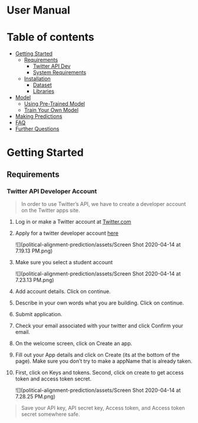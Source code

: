 # User Manual

Table of contents
=================

<!--ts-->
   * [Getting Started]()
        * [Requirements]()
            * [Twitter API Dev]()
            * [System Requirements]()
        * [Installation]()
            * [Dataset]()
            * [Libraries]()
   * [Model]()
        * [Using Pre-Trained Model]()
        * [Train Your Own Model]()
   * [Making Predictions]()
   * [FAQ]()
   * [Further Questions]()     
<!--te-->

Getting Started
===============

## Requirements

### Twitter API Developer Account

> In order to use Twitter’s API, we have to create a developer account on the Twitter apps site.

1. Log in or make a Twitter account at [Twitter.com](https://twitter.com/)

2. Apply for a twitter developer account [here](https://developer.twitter.com/en/application/use-case)

    ![](political-alignment-prediction/assets/Screen Shot 2020-04-14 at 7.19.13 PM.png)

3. Make sure you select a student account

    ![](political-alignment-prediction/assets/Screen Shot 2020-04-14 at 7.23.13 PM.png)
    
4. Add account details. Click on continue.

5. Describe in your own words what you are building. Click on continue.

6. Submit application.

7. Check your email associated with your twitter and click Confirm your email.

8. On the welcome screen, click on Create an app.

9. Fill out your App details and click on Create (its at the bottom of the page). Make sure you don’t try to make a appName that is already taken.

10. First, click on Keys and tokens. Second, click on create to get access token and access token secret.

    ![](political-alignment-prediction/assets/Screen Shot 2020-04-14 at 7.28.25 PM.png)

> Save your API key, API secret key, Access token, and Access token secret somewhere safe. 